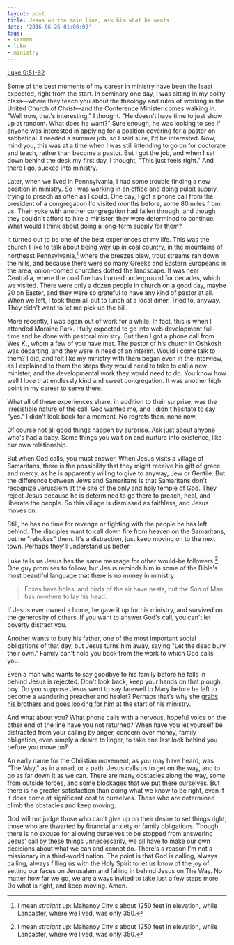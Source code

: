 ```yaml
---
layout: post
title: Jesus on the main line, ask him what he wants
date: '2016-06-26 01:00:00'
tags:
- sermon
- luke
- ministry
---
```


[Luke 9:51-62](http://bible.oremus.org/?ql=333987514)

Some of the best moments of my career in ministry have been the least expected, right from the start. In seminary one day, I was sitting in my polity class—where they teach you about the theology and rules of working in the United Church of Christ—and the Conference Minister comes walking in. "Well now, that's interesting," I thought. "He doesn't have time to just show up at random. What does he want?" Sure enough, he was looking to see if anyone was interested in applying for a position covering for a pastor on sabbatical. I needed a summer job, so I said sure, I'd be interested. Now, mind you, this was at a time when I was still intending to go on for doctorate and teach, rather than become a pastor. But I got the job, and when I sat down behind the desk my first day, I thought, "This just feels right." And there I go, sucked into ministry.<!--more-->

Later, when we lived in Pennsylvania, I had some trouble finding a new position in ministry. So I was working in an office and doing pulpit supply, trying to preach as often as I could. One day, I got a phone call from the president of a congregation I'd visited months before, some 80 miles from us. Their yoke with another congregation had fallen through, and though they couldn't afford to hire a minister, they were determined to continue. What would I think about doing a long-term supply for them?

It turned out to be one of the best experiences of my life. This was the church I like to talk about being [way up in coal country](https://en.wikipedia.org/wiki/Mahanoy_City,_Pennsylvania), in the mountains of northeast Pennsylvania,[^n] where the breezes blew, trout streams ran down the hills, and because there were so many Greeks and Eastern Europeans in the area, onion-domed churches dotted the landscape. It was near Centralia, where the coal fire has burned underground for decades, which we visited. There were only a dozen people in church on a good day, maybe 20 on Easter, and they were so grateful to have any kind of pastor at all. When we left, I took them all out to lunch at a local diner. Tried to, anyway. They didn't want to let me pick up the bill.

More recently, I was again out of work for a while. In fact, this is when I attended Moraine Park. I fully expected to go into web development full-time and be done with pastoral ministry. But then I got a phone call from Wes K., whom a few of you have met. The pastor of his church in Oshkosh was departing, and they were in need of an interim. Would I come talk to them? I did, and felt like my ministry with them began even in the interview, as I explained to them the steps they would need to take to call a new minister, and the developmental work they would need to do. You know how well I love that endlessly kind and sweet congregation. It was another high point in my career to serve there.

What all of these experiences share, in addition to their surprise, was the irresistible nature of the call. God wanted me, and I didn't hesitate to say "yes." I didn't look back for a moment. No regrets then, none now.

Of course not all good things happen by surprise. Ask just about anyone who's had a baby. Some things you wait on and nurture into existence, like our own relationship.

But when God calls, you must answer. When Jesus visits a village of Samaritans, there is the possibility that they might receive his gift of grace and mercy, as he is apparently willing to give to anyway, Jew or Gentile. But the difference between Jews and Samaritans is that Samaritans don't recognize Jerusalem at the site of the only and holy temple of God. They reject Jesus because he is determined to go there to preach, heal, and liberate the people. So this village is dismissed as faithless, and Jesus moves on.

Still, he has no time for revenge or fighting with the people he has left behind. The disciples want to call down fire from heaven on the Samaritans, but he "rebukes" them. It's a distraction, just keep moving on to the next town. Perhaps they'll understand us better.

Luke tells us Jesus has the same message for other would-be followers.[^n] One guy promises to follow, but Jesus reminds him in some of the Bible's most beautiful language that there is no money in ministry:

>Foxes have holes, and birds of the air have nests, but the Son of Man has nowhere to lay his head.

If Jesus ever owned a home, he gave it up for his ministry, and survived on the generosity of others. If you want to answer God's call, you can't let poverty distract you.

Another wants to bury his father, one of the most important social obligations of that day, but Jesus turns him away, saying "Let the dead bury their own." Family can't hold you back from the work to which God calls you.

Even a man who wants to say goodbye to his family before he falls in behind Jesus is rejected. Don't look back, keep your hands on that plough, boy. Do you suppose Jesus went to say farewell to Mary before he left to become a wandering preacher and healer? Perhaps that's why she [grabs his brothers and goes looking for him](http://bible.oremus.org/?ql=333988523) at the start of his ministry.

And what about you? What phone calls with a nervous, hopeful voice on the other end of the line have you not returned? When have you let yourself be distracted from your calling by anger, concern over money, family obligation, even simply a desire to linger, to take one last look behind you before you move on?

An early name for the Christian movement, as you may have heard, was "The Way," as in a road, or a path. Jesus calls us to get on the way, and to go as far down it as we can. There are many obstacles along the way, some from outside forces, and some blockages that we put there ourselves. But there is no greater satisfaction than doing what we know to be right, even if it does come at significant cost to ourselves. Those who are determined climb the obstacles and keep moving.

God will not judge those who can't give up on their desire to set things right, those who are thwarted by financial anxiety or family obligations. Though there is no excuse for allowing ourselves to be stopped from answering Jesus' call by these things unnecessarily, we all have to make our own decisions about what we can and cannot do. There's a reason I'm not a missionary in a third-world nation. The point is that God is calling, always calling, always filling us with the Holy Spirit to let us know of the joy of setting our faces on Jerusalem and falling in behind Jesus on The Way. No matter how far we go, we are always invited to take just a few steps more. Do what is right, and keep moving. Amen.

[^n]: I mean *straight* up: Mahanoy City's about 1250 feet in elevation, while Lancaster, where we lived, was only 350.
[^n]: Or he did in theory, anyway. These stories are likely examples of what the Greeks liked to *prosopoeia*, basically putting words in a historical figure's mouth. Well, it's what he would have said!
